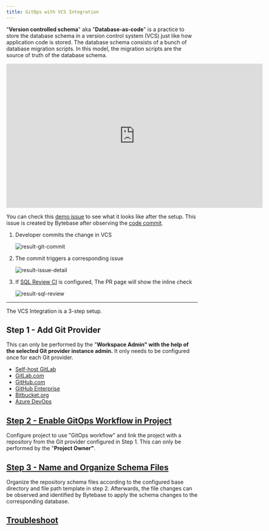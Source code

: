 ```yaml
---
title: GitOps with VCS Integration
---
```


"**Version controlled schema**" aka "**Database-as-code**" is a practice to store the database schema in a version control system (VCS) just like how application code is stored. The database schema consists of a bunch of database migration scripts. In this model, the migration scripts are the source of truth of the database schema.

<iframe width="675" height="380" src="https://www.youtube.com/embed/51_bL7Vnqww" title="YouTube video player" className="w-full" frameBorder="0" allow="accelerometer; autoplay; clipboard-write; encrypted-media; gyroscope; picture-in-picture" allowFullScreen></iframe>

You can check this [demo issue](https://demo.bytebase.com/issue/hrprodvcs-alter-schema-add-city-102) to see what it looks like after the setup. This issue is created by Bytebase after observing the [code commit](https://github.com/s-bytebase/hr-sample/commit/5208900f520468574a9aaca17b4cb99987dbc4f6).

1. Developer commits the change in VCS

   ![result-git-commit](/content/docs/vcs-integration/overview/git-commit.webp)

1. The commit triggers a corresponding issue

   ![result-issue-detail](/content/docs/vcs-integration/overview/issue-detail.webp)

1. If [SQL Review CI](/docs/sql-review/sql-advisor/gitops-ci/) is configured, The PR page will show the inline check

   ![result-sql-review](/content/docs/vcs-integration/overview/sql-review.webp)

---

The VCS Integration is a 3-step setup.

## Step 1 - Add Git Provider

This can only be performed by the "**Workspace Admin" with the help of the selected Git provider instance admin.** It only needs to be configured once for each Git provider.

- [Self-host GitLab](/docs/vcs-integration/self-host-gitlab/)
- [GitLab.com](/docs/vcs-integration/gitlab-com/)
- [GitHub.com](/docs/vcs-integration/github-com/)
- [GitHub Enterprise](/docs/vcs-integration/github-enterprise/)
- [Bitbucket.org](/docs/vcs-integration/bitbucket-org/)
- [Azure DevOps](/docs/vcs-integration/azure-devops/)

## [Step 2 - Enable GitOps Workflow in Project](/docs/vcs-integration/enable-gitops-workflow)

Configure project to use "GitOps workflow" and link the project with a repository from the Git provider configured in Step 1. This can only be performed by the "**Project Owner"**.

## [Step 3 - Name and Organize Schema Files](/docs/vcs-integration/name-and-organize-schema-files)

Organize the repository schema files according to the configured base directory and file path template in step 2. Afterwards, the file changes can be observed and identified by Bytebase to apply the schema changes to the corresponding database.

## [Troubleshoot](/docs/vcs-integration/troubleshoot)
